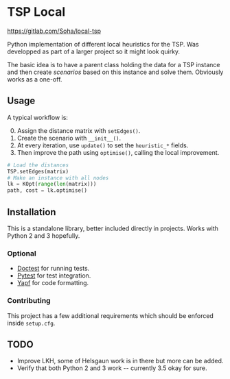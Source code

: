 # TSP Local

https://gitlab.com/Soha/local-tsp

Python implementation of different local heuristics for the TSP. Was developped
as part of a larger project so it might look quirky.

The basic idea is to have a parent class holding the data for a TSP instance
and then create _scenarios_ based on this instance and solve them. Obviously
works as a one-off.

## Usage

A typical workflow is:

 0. Assign the distance matrix with `setEdges()`.
 1. Create the scenario with `__init__()`.
 2. At every iteration, use `update()` to set the `heuristic_*` fields.
 3. Then improve the path using `optimise()`, calling the local improvement.

```python
# Load the distances
TSP.setEdges(matrix)
# Make an instance with all nodes
lk = KOpt(range(len(matrix)))
path, cost = lk.optimise()
```

## Installation

This is a standalone library, better included directly in projects. Works with
Python 2 and 3 hopefully.

### Optional

 * [Doctest][doctest] for running tests.
 * [Pytest][pytest] for test integration.
 * [Yapf][yapf] for code formatting.

### Contributing

This project has a few additional requirements which should be enforced inside
`setup.cfg`.

## TODO

 * Improve LKH, some of Helsgaun work is in there but more can be added.
 * Verify that both Python 2 and 3 work -- currently 3.5 okay for sure.

[doctest]: https://docs.python.org/2/library/doctest.html
[pytest]: https://docs.pytest.org/en/latest/
[yapf]: https://github.com/google/yapf
[tsplib]: https://www.iwr.uni-heidelberg.de/groups/comopt/software/TSPLIB95/
